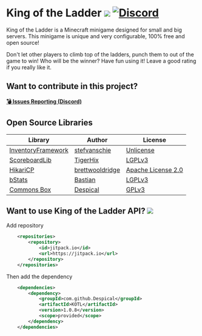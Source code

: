 # King of the Ladder [![](https://img.shields.io/badge/wiki-click-blue.svg)](https://github.com/Despical/KOTL/wiki) [![Discord](https://img.shields.io/discord/719922452259668000.svg?color=7289DA&label=discord)](https://discord.gg/Vhyy4HA)
King of the Ladder is a Minecraft minigame designed for small and big servers. This minigame is unique and very configurable, 100% free and open source! 

Don't let other players to climb top of the ladders, punch them to out of the game to win! Who will be the winner? Have fun using it! Leave a good rating if you really like it.

## Want to contribute in this project?
[**💣 Issues Reporting (Discord)**](https://discordapp.com/invite/Vhyy4HA)

## Open Source Libraries
| Library                                                     | Author                                          | License                                                                    |
|-------------------------------------------------------------|-------------------------------------------------|----------------------------------------------------------------------------|
| [InventoryFramework](https://github.com/stefvanschie/IF/)   | [stefvanschie](https://github.com/stefvanschie) | [Unlicense](https://github.com/stefvanschie/IF/blob/master/LICENSE)        |
| [ScoreboardLib](https://github.com/TigerHix/ScoreboardLib/) | [TigerHix](https://github.com/TigerHix)         | [LGPLv3](https://github.com/TigerHix/ScoreboardLib/blob/master/LICENSE)    |
| [HikariCP](https://github.com/brettwooldridge/HikariCP)     | [brettwooldridge](https://github.com/brettwooldridge) | [Apache License 2.0](https://github.com/brettwooldridge/HikariCP/blob/dev/LICENSE) |
| [bStats](https://github.com/Bastian/bStats-Metrics)         | [Bastian](https://github.com/Bastian)           | [LGPLv3](https://github.com/Bastian/bStats-Metrics/blob/master/LICENSE)    |
| [Commons Box](https://github.com/Despical/Commons-Box)        | [Despical](https://github.com/Despical)             | [GPLv3](https://github.com/Despical/Commons-Box/blob/master/LICENSE.md)      |


## Want to use King of the Ladder API? [![](https://jitpack.io/v/Despical/KOTL.svg)](https://jitpack.io/#Despical/KOTL)
Add repository
```xml
    <repositories>
        <repository>
            <id>jitpack.io</id>
            <url>https://jitpack.io</url>
        </repository>
    </repositories>
```
Then add the dependency
```xml
    <dependencies>
        <dependency>
            <groupId>com.github.Despical</groupId>
            <artifactId>KOTL</artifactId>
            <version>1.0.8</version>
            <scope>provided</scope>
        </dependency>
    </dependencies>
```
